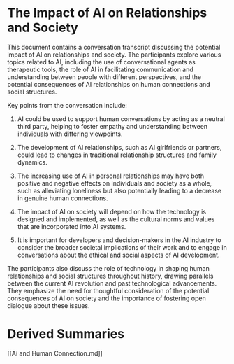 # The Impact of AI on Relationships and Society

This document contains a conversation transcript discussing the potential impact of AI on relationships and society. The participants explore various topics related to AI, including the use of conversational agents as therapeutic tools, the role of AI in facilitating communication and understanding between people with different perspectives, and the potential consequences of AI relationships on human connections and social structures.

Key points from the conversation include:

1. AI could be used to support human conversations by acting as a neutral third party, helping to foster empathy and understanding between individuals with differing viewpoints.

2. The development of AI relationships, such as AI girlfriends or partners, could lead to changes in traditional relationship structures and family dynamics.

3. The increasing use of AI in personal relationships may have both positive and negative effects on individuals and society as a whole, such as alleviating loneliness but also potentially leading to a decrease in genuine human connections.

4. The impact of AI on society will depend on how the technology is designed and implemented, as well as the cultural norms and values that are incorporated into AI systems.

5. It is important for developers and decision-makers in the AI industry to consider the broader societal implications of their work and to engage in conversations about the ethical and social aspects of AI development.

The participants also discuss the role of technology in shaping human relationships and social structures throughout history, drawing parallels between the current AI revolution and past technological advancements. They emphasize the need for thoughtful consideration of the potential consequences of AI on society and the importance of fostering open dialogue about these issues.

# Derived Summaries
[[Ai and Human Connection.md]]
